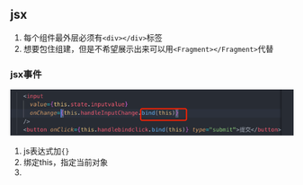 ## jsx
  1. 每个组件最外层必须有```<div></div>```标签
  2. 想要包住组建，但是不希望展示出来可以用```<Fragment></Fragment>```代替


### jsx事件
![title](https://raw.githubusercontent.com/zhouyubiu/gitnotes_images/master/gitnote/2020/06/21/1592676081395-1592676081418.png)

1. js表达式加```{}```
2. 绑定this，指定当前对象
3. 